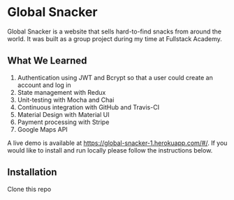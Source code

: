 # Global Snacker

Global Snacker is a website that sells hard-to-find snacks from around the world. It was built as a group project during my time at Fullstack Academy.

## What We Learned

1. Authentication using JWT and Bcrypt so that a user could create an account and log in
2. State management with Redux
3. Unit-testing with Mocha and Chai
4. Continuous integration with GitHub and Travis-CI
5. Material Design with Material UI
6. Payment processing with Stripe
7. Google Maps API

A live demo is available at https://global-snacker-1.herokuapp.com/#/. If you would like to install and run locally please follow the instructions below.

## Installation

Clone this repo
